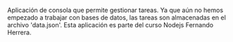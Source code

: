 Aplicación de consola que permite gestionar tareas.
Ya que aún no hemos empezado a trabajar con bases de datos, las tareas son almacenadas en el archivo 'data.json'.
Esta aplicación es parte del curso Nodejs Fernando Herrera.